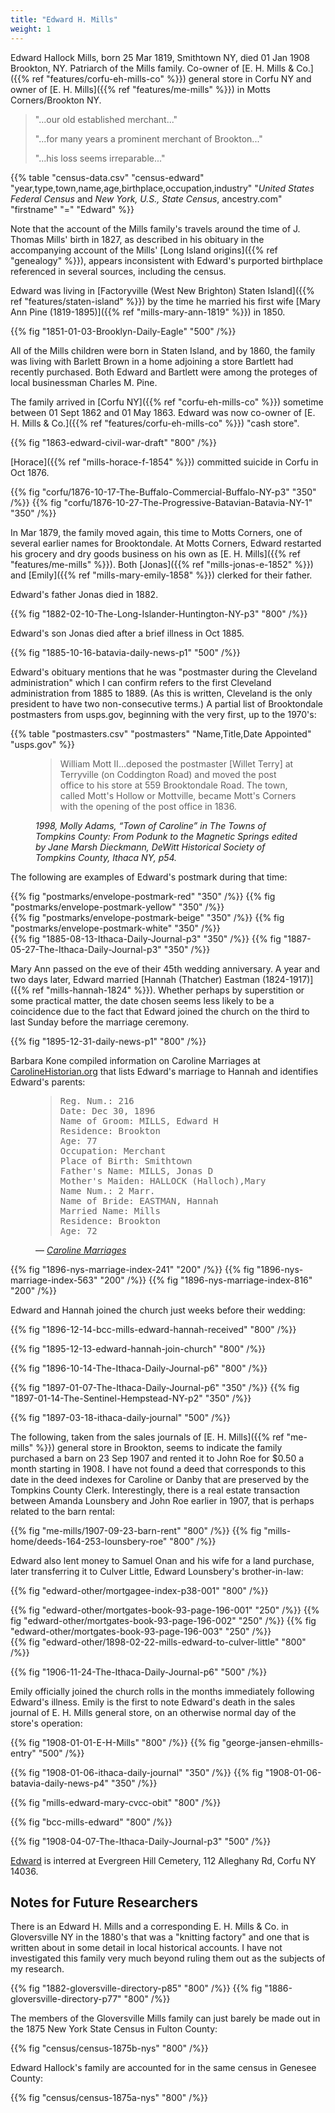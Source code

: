 ```yaml
---
title: "Edward H. Mills"
weight: 1
---
```


Edward Hallock Mills, born 25 Mar 1819, Smithtown NY, died 01 Jan 1908 Brookton, NY. Patriarch of the Mills family. Co-owner of [E. H. Mills & Co.]({{% ref "features/corfu-eh-mills-co" %}}) general store in Corfu NY and owner of [E. H. Mills]({{% ref "features/me-mills" %}}) in Motts Corners/Brookton NY.

<!--more-->

<blockquote>
<p>"...our old established merchant..."</p>
<p>"...for many years a prominent merchant of Brookton..."</p>
<p>"...his loss seems irreparable..."</p>
</blockquote>

{{% table "census-data.csv" "census-edward" "year,type,town,name,age,birthplace,occupation,industry" "*United States Federal Census* and *New York, U.S., State Census*, ancestry.com" "firstname" "=" "Edward" %}}

Note that the account of the Mills family's travels around the time of J. Thomas Mills' birth in 1827, as described in his obituary in the accompanying account of the Mills' [Long Island origins]({{% ref "genealogy" %}}), appears inconsistent with Edward's purported birthplace referenced in several sources, including the census. 

Edward was living in [Factoryville (West New Brighton) Staten Island]({{% ref "features/staten-island" %}}) by the time he married his first wife [Mary Ann Pine (1819-1895)]({{% ref "mills-mary-ann-1819" %}}) in 1850.

{{% fig "1851-01-03-Brooklyn-Daily-Eagle" "500" /%}}

All of the Mills children were born in Staten Island, and by 1860, the family was living with Barlett Brown in a home adjoining a store Bartlett had recently purchased. Both Edward and Bartlett were among the proteges of local businessman Charles M. Pine.  

The family arrived in [Corfu NY]({{% ref "corfu-eh-mills-co" %}}) sometime between 01 Sept 1862 and 01 May 1863. Edward was now co-owner of [E. H. Mills & Co.]({{% ref "features/corfu-eh-mills-co" %}}) "cash store".

{{% fig "1863-edward-civil-war-draft" "800" /%}}

[Horace]({{% ref "mills-horace-f-1854" %}}) committed suicide in Corfu in Oct 1876. 

<div class="cols">
{{% fig "corfu/1876-10-17-The-Buffalo-Commercial-Buffalo-NY-p3" "350" /%}}
{{% fig "corfu/1876-10-27-The-Progressive-Batavian-Batavia-NY-1" "350" /%}}
</div>

In Mar 1879, the family moved again, this time to Motts Corners, one of several earlier names for Brooktondale. At Motts Corners, Edward restarted his grocery and dry goods business on his own as [E. H. Mills]({{% ref "features/me-mills" %}}). Both [Jonas]({{% ref "mills-jonas-e-1852" %}}) and [Emily]({{% ref "mills-mary-emily-1858" %}}) clerked for their father. 

Edward's father Jonas died in 1882. 

{{% fig "1882-02-10-The-Long-Islander-Huntington-NY-p3" "800" /%}}

Edward's son Jonas died after a brief illness in Oct 1885.

{{% fig "1885-10-16-batavia-daily-news-p1" "500" /%}}

Edward's obituary mentions that he was "postmaster during the Cleveland administration" which I can confirm refers to the first Cleveland administration from 1885 to 1889. (As this is written, Cleveland is the only president to have two non-consecutive terms.) A partial list of Brooktondale postmasters from usps.gov, beginning with the very first, up to the 1970's:

{{% table "postmasters.csv" "postmasters" "Name,Title,Date Appointed" "usps.gov" %}}

<figure>
<blockquote>
William Mott II…deposed the postmaster [Willet Terry] at Terryville (on Coddington Road) and moved the post office to his store at 559 Brooktondale Road. The town, called Mott's Hollow or Mottville, became Mott's Corners with the opening of the post office in 1836.
</blockquote>
<figcaption>
<cite>
1998, Molly Adams, “Town of Caroline” in <em>The Towns of Tompkins County: From Podunk to the Magnetic Springs</em> edited by Jane Marsh Dieckmann, DeWitt Historical Society of Tompkins County, Ithaca NY, p54.
</cite>
</figcaption>
</figure>

The following are examples of Edward's postmark during that time:

<div class="cols">
  {{% fig "postmarks/envelope-postmark-red" "350" /%}}
  {{% fig "postmarks/envelope-postmark-yellow" "350" /%}}
</div>

<div class="cols">
  {{% fig "postmarks/envelope-postmark-beige" "350" /%}}
  {{% fig "postmarks/envelope-postmark-white" "350" /%}}
</div>

<div class="cols">
{{% fig "1885-08-13-Ithaca-Daily-Journal-p3" "350" /%}}
{{% fig "1887-05-27-The-Ithaca-Daily-Journal-p3" "350" /%}}
</div>

Mary Ann passed on the eve of their 45th wedding anniversary. A year and two days later, Edward married [Hannah (Thatcher) Eastman (1824-1917)]({{% ref "mills-hannah-1824" %}}). Whether perhaps by superstition or some practical matter, the date chosen seems less likely to be a coincidence due to the fact that Edward joined the church on the third to last Sunday before the marriage ceremony.

{{% fig "1895-12-31-daily-news-p1" "800" /%}}

Barbara Kone compiled information on Caroline Marriages at [CarolineHistorian.org](http://carolinehistorian.org) that lists Edward's marriage to Hannah and identifies Edward's parents:

<figure class="quote-only">
<blockquote>
<pre>
Reg. Num.: 216 
Date: Dec 30, 1896 
Name of Groom: MILLS, Edward H 
Residence: Brookton 
Age: 77 
Occupation: Merchant 
Place of Birth: Smithtown
Father's Name: MILLS, Jonas D
Mother's Maiden: HALLOCK (Halloch),Mary
Name Num.: 2 Marr. 
Name of Bride: EASTMAN, Hannah 
Married Name: Mills 
Residence: Brookton 
Age: 72
</pre>
</blockquote>
<figcaption>
— <cite>
<a href="https://storage.googleapis.com/wzukusers/user-27930635/documents/5d5c4f9eb1e78I79rYeM/Caroline_marriages.pdf">Caroline Marriages</a>
</cite>
</figcaption>
</figure>

<div class="cols">
{{% fig "1896-nys-marriage-index-241" "200" /%}}
{{% fig "1896-nys-marriage-index-563" "200" /%}}
{{% fig "1896-nys-marriage-index-816" "200" /%}}
</div>

Edward and Hannah joined the church just weeks before their wedding:

{{% fig "1896-12-14-bcc-mills-edward-hannah-received" "800" /%}}

{{% fig "1895-12-13-edward-hannah-join-church" "800" /%}}

{{% fig "1896-10-14-The-Ithaca-Daily-Journal-p6" "800" /%}}

<div class="cols">
{{% fig "1897-01-07-The-Ithaca-Daily-Journal-p6" "350" /%}}
{{% fig "1897-01-14-The-Sentinel-Hempstead-NY-p2" "350" /%}}
</div>

{{% fig "1897-03-18-ithaca-daily-journal" "500" /%}}

The following, taken from the sales journals of [E. H. Mills]({{% ref "me-mills" %}}) general store in Brookton, seems to indicate the family purchased a barn on 23 Sep 1907 and rented it to John Roe for $0.50 a month starting in 1908. I have not found a deed that corresponds to this date in the deed indexes for Caroline or Danby that are preserved by the Tompkins County Clerk. Interestingly, there is a real estate transaction between Amanda Lounsbery and John Roe earlier in 1907, that is perhaps related to the barn rental: 

<div class="cols">
{{% fig "me-mills/1907-09-23-barn-rent" "800" /%}}
{{% fig "mills-home/deeds-164-253-lounsbery-roe" "800" /%}}
</div>

Edward also lent money to Samuel Onan and his wife for a land purchase, later transferring it to Culver Little, Edward Lounsbery's brother-in-law:

{{% fig "edward-other/mortgagee-index-p38-001" "800" /%}}
<div class="cols">
{{% fig "edward-other/mortgates-book-93-page-196-001" "250" /%}}
{{% fig "edward-other/mortgates-book-93-page-196-002" "250" /%}}
{{% fig "edward-other/mortgates-book-93-page-196-003" "250" /%}}
</div>
{{% fig "edward-other/1898-02-22-mills-edward-to-culver-little" "800"  /%}}

{{% fig "1906-11-24-The-Ithaca-Daily-Journal-p6" "500" /%}}

Emily officially joined the church rolls in the months immediately following Edward's illness. Emily is the first to note Edward's death in the sales journal of E. H. Mills general store, on an otherwise normal day of the store's operation:

{{% fig "1908-01-01-E-H-Mills" "800" /%}}
{{% fig "george-jansen-ehmills-entry" "500" /%}}

<div class="cols">
  {{% fig "1908-01-06-ithaca-daily-journal" "350" /%}}
  {{% fig "1908-01-06-batavia-daily-news-p4" "350" /%}}
</div>  
  
{{% fig "mills-edward-mary-cvcc-obit" "800" /%}}

{{% fig "bcc-mills-edward" "800" /%}}

{{% fig "1908-04-07-The-Ithaca-Daily-Journal-p3" "500" /%}}

[Edward](https://www.findagrave.com/memorial/75958691/edward-h-mills) is interred at Evergreen Hill Cemetery, 112 Alleghany Rd, Corfu NY 14036. 

## Notes for Future Researchers

There is an Edward H. Mills and a corresponding E. H. Mills & Co. in Gloversville NY in the 1880's that was a "knitting factory" and one that is written about in some detail in local historical accounts. I have not investigated this family very much beyond ruling them out as the subjects of my research.

{{% fig "1882-gloversville-directory-p85" "800" /%}}
{{% fig "1886-gloversville-directory-p77" "800" /%}}

The members of the Gloversville Mills family can just barely be made out in the 1875 New York State Census in Fulton County:

{{% fig "census/census-1875b-nys" "800" /%}}

Edward Hallock's family are accounted for in the same census in Genesee County:
 
{{% fig "census/census-1875a-nys" "800" /%}}
 




